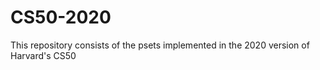 # CS50-2020

This repository consists of the psets implemented in the 2020 version of Harvard's CS50

